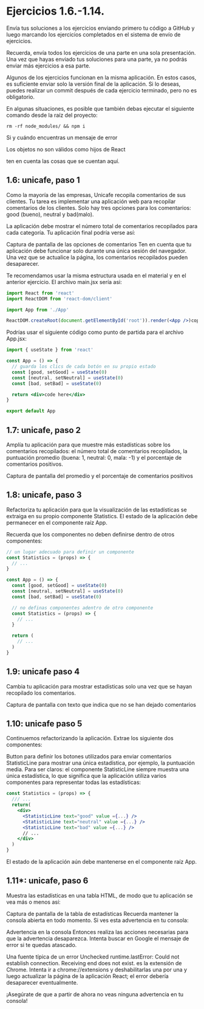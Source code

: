 # Ejercicios 1.6.-1.14.

Envía tus soluciones a los ejercicios enviando primero tu código a GitHub y luego marcando los ejercicios completados en el sistema de envío de ejercicios.

Recuerda, envía todos los ejercicios de una parte en una sola presentación. Una vez que hayas enviado tus soluciones para una parte, ya no podrás enviar más ejercicios a esa parte.

Algunos de los ejercicios funcionan en la misma aplicación. En estos casos, es suficiente enviar solo la versión final de la aplicación. Si lo deseas, puedes realizar un commit después de cada ejercicio terminado, pero no es obligatorio.

En algunas situaciones, es posible que también debas ejecutar el siguiente comando desde la raíz del proyecto:

```
rm -rf node_modules/ && npm i
```

Si y cuándo encuentras un mensaje de error

Los objetos no son válidos como hijos de React

ten en cuenta las cosas que se cuentan aquí.

## 1.6: unicafe, paso 1

Como la mayoría de las empresas, Unicafe recopila comentarios de sus clientes. Tu tarea es implementar una aplicación web para recopilar comentarios de los clientes. Solo hay tres opciones para los comentarios: good (bueno), neutral y bad(malo).

La aplicación debe mostrar el número total de comentarios recopilados para cada categoría. Tu aplicación final podría verse así:

Captura de pantalla de las opciones de comentarios
Ten en cuenta que tu aplicación debe funcionar solo durante una única sesión del navegador. Una vez que se actualice la página, los comentarios recopilados pueden desaparecer.

Te recomendamos usar la misma estructura usada en el material y en el anterior ejercicio. El archivo main.jsx sería asi:

```jsx
import React from 'react'
import ReactDOM from 'react-dom/client'

import App from './App'

ReactDOM.createRoot(document.getElementById('root')).render(<App />)copy
```

Podrías usar el siguiente código como punto de partida para el archivo App.jsx:

```jsx
import { useState } from 'react'

const App = () => {
  // guarda los clics de cada botón en su propio estado
  const [good, setGood] = useState(0)
  const [neutral, setNeutral] = useState(0)
  const [bad, setBad] = useState(0)

  return <div>code here</div>
}

export default App
```

## 1.7: unicafe, paso 2

Amplía tu aplicación para que muestre más estadísticas sobre los comentarios recopilados: el número total de comentarios recopilados, la puntuación promedio (buena: 1, neutral: 0, mala: -1) y el porcentaje de comentarios positivos.

Captura de pantalla del promedio y el porcentaje de comentarios positivos

## 1.8: unicafe, paso 3

Refactoriza tu aplicación para que la visualización de las estadísticas se extraiga en su propio componente Statistics. El estado de la aplicación debe permanecer en el componente raíz App.

Recuerda que los componentes no deben definirse dentro de otros componentes:

```jsx
// un lugar adecuado para definir un componente
const Statistics = (props) => {
  // ...
}

const App = () => {
  const [good, setGood] = useState(0)
  const [neutral, setNeutral] = useState(0)
  const [bad, setBad] = useState(0)

  // no definas componentes adentro de otro componente
  const Statistics = (props) => {
    // ...
  }

  return (
    // ...
  )
}
```

## 1.9: unicafe paso 4

Cambia tu aplicación para mostrar estadísticas solo una vez que se hayan recopilado los comentarios.

Captura de pantalla con texto que indica que no se han dejado comentarios

## 1.10: unicafe paso 5

Continuemos refactorizando la aplicación. Extrae los siguiente dos componentes:

Button para definir los botones utilizados para enviar comentarios
StatisticLine para mostrar una única estadística, por ejemplo, la puntuación media.
Para ser claros: el componente StatisticLine siempre muestra una única estadística, lo que significa que la aplicación utiliza varios componentes para representar todas las estadísticas:

```jsx
const Statistics = (props) => {
  /// ...
  return(
    <div>
      <StatisticLine text="good" value ={...} />
      <StatisticLine text="neutral" value ={...} />
      <StatisticLine text="bad" value ={...} />
      // ...
    </div>
  )
}
```

El estado de la aplicación aún debe mantenerse en el componente raíz App.

## 1.11\*: unicafe, paso 6

Muestra las estadísticas en una tabla HTML, de modo que tu aplicación se vea más o menos así:

Captura de pantalla de la tabla de estadísticas
Recuerda mantener la consola abierta en todo momento. Si ves esta advertencia en tu consola:

Advertencia en la consola
Entonces realiza las acciones necesarias para que la advertencia desaparezca. Intenta buscar en Google el mensaje de error si te quedas atascado.

Una fuente típica de un error Unchecked runtime.lastError: Could not establish connection. Receiving end does not exist. es la extensión de Chrome. Intenta ir a chrome://extensions y deshabilitarlas una por una y luego actualizar la página de la aplicación React; el error debería desaparecer eventualmente.

¡Asegúrate de que a partir de ahora no veas ninguna advertencia en tu consola!
